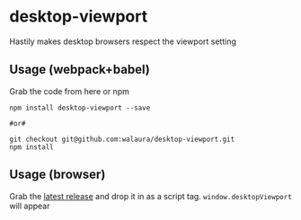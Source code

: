 # desktop-viewport
Hastily makes desktop browsers respect the viewport setting


## Usage (webpack+babel)
Grab the code from here or npm

    npm install desktop-viewport --save

    #or#

    git checkout git@github.com:walaura/desktop-viewport.git
    npm install




## Usage (browser)
Grab the [latest release](https://github.com/walaura/desktop-viewport/releases) and drop it in as a script tag. `window.desktopViewport` will appear
